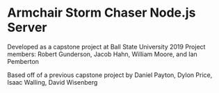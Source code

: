 # Armchair Storm Chaser Node.js Server
Developed as a capstone project at Ball State University 2019
Project members: Robert Gunderson, Jacob Hahn, William Moore, and Ian Pemberton

Based off of a previous capstone project by Daniel Payton, Dylon Price, Isaac Walling, David Wisenberg